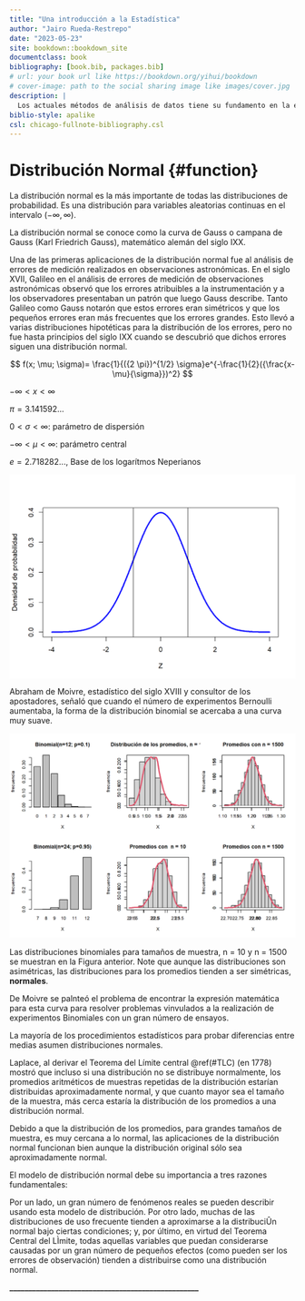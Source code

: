 ```yaml
--- 
title: "Una introducción a la Estadística"
author: "Jairo Rueda-Restrepo"
date: "2023-05-23"
site: bookdown::bookdown_site
documentclass: book
bibliography: [book.bib, packages.bib]
# url: your book url like https://bookdown.org/yihui/bookdown
# cover-image: path to the social sharing image like images/cover.jpg
description: |
  Los actuales métodos de análisis de datos tiene su fundamento en la estadística clásica y bayesiana. El iniciado tiene como tarea obtener una aproximación al proceso con la descripció de los datos; bien sea desde gráficos, bien desde estadígrafos. En esta introducción se presenta los básico de la estadística Descriptiva,... hasta la técnica de inferencia por contrate de hipótesis para la comparación de dos medias muestrales.  En el intermedio se presentan los modelos que se consideranron más importantes para variables aleatorias discretas.
biblio-style: apalike
csl: chicago-fullnote-bibliography.csl
---
```


# Distribución Normal {#function}







La distribución normal es la más importante de todas las distribuciones de probabilidad. Es una distribución para variables aleatorias continuas en el intervalo ($-\infty ,\infty$). 

La distribución normal se conoce como la curva de Gauss o campana de Gauss (Karl Friedrich Gauss), matemático alemán del siglo IXX.


Una de las primeras aplicaciones de la distribución normal fue al análisis de errores de medición realizados en observaciones astronómicas.
En el siglo XVII, Galileo en el análisis de errores de medición de observaciones astronómicas observó que los 
errores atribuibles a la instrumentación y a los observadores presentaban un patrón que luego Gauss describe. 
Tanto Galileo como Gauss notarón que estos errores eran simétricos y que los pequeños errores eran más frecuentes que los errores grandes. 
Esto llevó a varias distribuciones hipotéticas para la distribución de los errores, pero no fue hasta principios del siglo IXX cuando se descubrió que dichos errores  siguen una distribución normal.

$$ f(x; \mu; \sigma)= \frac{1}{({2 \pi})^{1/2} \sigma}e^{-\frac{1}{2}({\frac{x- \mu}{\sigma}})^2} $$


$-\infty<x<\infty$

$\pi=3.141592...$

$0<\sigma<\infty$: parámetro de dispersión 

$-\infty<\mu<\infty$: parámetro central

$e= 2.718282...$, Base de los logarítmos Neperianos





<img src="index_files/figure-html/n0-1.png" width="672" style="display: block; margin: auto;" />

Abraham de Moivre, estadístico del siglo XVIII y consultor de los apostadores, señaló que cuando el número de experimentos Bernoulli aumentaba, la forma de la distribución binomial se acercaba a una curva muy suave. 



<img src="index_files/figure-html/bin1-1.png" width="672" />

Las distribuciones binomiales para tamaños de muestra, n = 10 y n = 1500 se muestran en la Figura anterior.  Note que aunque las distribuciones son asimétricas, las distribuciones para los promedios tienden a ser simétricas, **normales**.

De Moivre se palnteó el problema de encontrar la expresión matemática para esta curva para resolver problemas vinvulados a la realización de experimentos Binomiales con un gran número de ensayos. 

La mayoría de los procedimientos estadísticos para probar diferencias entre medias asumen distribuciones normales.
 
Laplace, al derivar el Teorema del Límite central \@ref(#TLC) (en 1778) mostró que incluso si una distribución no se distribuye normalmente, los promedios aritméticos de muestras repetidas
de la distribución estarían distribuidas aproximadamente normal, y que cuanto mayor sea el tamaño de la muestra, más cerca estaría
 la distribución de los promedios a una distribución normal.

Debido a que la distribución de los promedios, para grandes tamaños de muestra, es muy cercana a lo normal, las aplicaciones de la distribución normal funcionan bien aunque la distribución original sólo sea aproximadamente normal.


El modelo de distribución normal debe su importancia a tres razones fundamentales:

Por un lado, un gran número de fenómenos reales se pueden describir usando esta modelo de distribución. Por otro lado, muchas de las distribuciones de uso frecuente tienden a
aproximarse a la distribuciÛn normal bajo ciertas condiciones; y, por  último, en virtud
del Teorema Central del LÌmite, todas aquellas variables que puedan considerarse
causadas por un gran número de pequeños efectos (como pueden ser los errores de
observación) tienden a distribuirse como una distribución normal.


**__________________________________________________**
